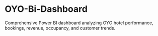 # OYO-Bi-Dashboard
Comprehensive Power BI dashboard analyzing OYO hotel performance, bookings, revenue, occupancy, and customer trends.
